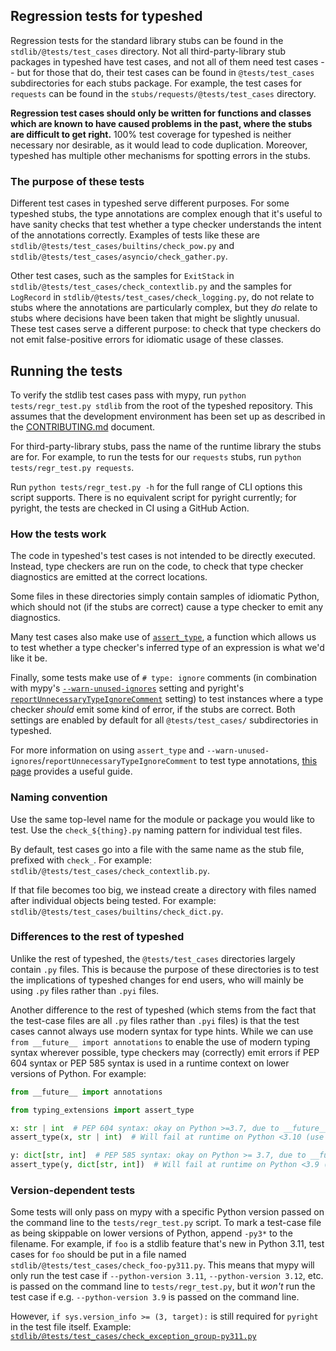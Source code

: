 ## Regression tests for typeshed

Regression tests for the standard library stubs can be found in the
`stdlib/@tests/test_cases` directory. Not all third-party-library stub
packages in typeshed have test cases, and not all of them need test cases --
but for those that do, their test cases can be found in `@tests/test_cases`
subdirectories for each stubs package. For example, the test cases for
`requests` can be found in the `stubs/requests/@tests/test_cases` directory.

**Regression test cases should only be written for functions and classes which
are known to have caused problems in the past, where the stubs are difficult to
get right.** 100% test coverage for typeshed is neither necessary nor
desirable, as it would lead to code duplication. Moreover, typeshed has
multiple other mechanisms for spotting errors in the stubs.

### The purpose of these tests

Different test cases in typeshed serve different purposes. For some typeshed
stubs, the type annotations are complex enough that it's useful to have
sanity checks that test whether a type checker understands the intent of
the annotations correctly. Examples of tests like these are
`stdlib/@tests/test_cases/builtins/check_pow.py` and
`stdlib/@tests/test_cases/asyncio/check_gather.py`.

Other test cases, such as the samples for `ExitStack` in
`stdlib/@tests/test_cases/check_contextlib.py` and the samples for `LogRecord`
in `stdlib/@tests/test_cases/check_logging.py`, do not relate to
stubs where the annotations are particularly complex, but they *do* relate to
stubs where decisions have been taken that might be slightly unusual. These
test cases serve a different purpose: to check that type checkers do not emit
false-positive errors for idiomatic usage of these classes.

## Running the tests

To verify the stdlib test cases pass with mypy, run
`python tests/regr_test.py stdlib` from the root of the typeshed repository.
This assumes that the development environment has been set up as described in
the [CONTRIBUTING.md](../CONTRIBUTING.md) document.

For third-party-library stubs, pass the name of the runtime library the stubs
are for. For example, to run the tests for our `requests` stubs, run
`python tests/regr_test.py requests`.

Run `python tests/regr_test.py -h` for the full range of CLI options this script
supports. There is no equivalent script for pyright currently; for pyright, the
tests are checked in CI using a GitHub Action.

### How the tests work

The code in typeshed's test cases is not intended to be directly executed.
Instead, type checkers are run on the code, to check that type checker
diagnostics are emitted at the correct locations.

Some files in these directories simply contain samples of idiomatic Python,
which should not (if the stubs are correct) cause a type checker to emit any
diagnostics.

Many test cases also make use of
[`assert_type`](https://docs.python.org/3.11/library/typing.html#typing.assert_type),
a function which allows us to test whether a type checker's inferred type of an
expression is what we'd like it be.

Finally, some tests make use of `# type: ignore` comments (in combination with
mypy's
[`--warn-unused-ignores`](https://mypy.readthedocs.io/en/stable/command_line.html#cmdoption-mypy-warn-unused-ignores)
setting and pyright's
[`reportUnnecessaryTypeIgnoreComment`](https://github.com/microsoft/pyright/blob/main/docs/configuration.md#type-check-diagnostics-settings)
setting) to test instances where a type checker *should* emit some kind of
error, if the stubs are correct. Both settings are enabled by default for
all `@tests/test_cases/` subdirectories in typeshed.

For more information on using `assert_type` and
`--warn-unused-ignores`/`reportUnnecessaryTypeIgnoreComment` to test type
annotations,
[this page](https://typing.readthedocs.io/en/latest/source/quality.html#testing-using-assert-type-and-warn-unused-ignores)
provides a useful guide.

### Naming convention

Use the same top-level name for the module or package you would like to test.
Use the `check_${thing}.py` naming pattern for individual test files.

By default, test cases go into a file with the same name as the stub file, prefixed with `check_`.
For example: `stdlib/@tests/test_cases/check_contextlib.py`.

If that file becomes too big, we instead create a directory with files named after individual objects being tested.
For example: `stdlib/@tests/test_cases/builtins/check_dict.py`.

### Differences to the rest of typeshed

Unlike the rest of typeshed, the `@tests/test_cases` directories largely
contain `.py` files. This is because the purpose of these directories is to
test the implications of typeshed changes for end users, who will mainly be
using `.py` files rather than `.pyi` files.

Another difference to the rest of typeshed
(which stems from the fact that the test-case files are all `.py` files
rather than `.pyi` files)
is that the test cases cannot always use modern syntax for type hints.
While we can use `from __future__ import annotations` to enable the use of
modern typing syntax wherever possible,
type checkers may (correctly) emit errors if PEP 604 syntax or PEP 585 syntax
is used in a runtime context on lower versions of Python. For example:

```python
from __future__ import annotations

from typing_extensions import assert_type

x: str | int  # PEP 604 syntax: okay on Python >=3.7, due to __future__ annotations
assert_type(x, str | int)  # Will fail at runtime on Python <3.10 (use typing.Union instead)

y: dict[str, int]  # PEP 585 syntax: okay on Python >= 3.7, due to __future__ annotations
assert_type(y, dict[str, int])  # Will fail at runtime on Python <3.9 (use typing.Dict instead)
```

### Version-dependent tests

Some tests will only pass on mypy
with a specific Python version passed on the command line to the `tests/regr_test.py` script.
To mark a test-case file as being skippable on lower versions of Python,
append `-py3*` to the filename.
For example, if `foo` is a stdlib feature that's new in Python 3.11,
test cases for `foo` should be put in a file named
`stdlib/@tests/test_cases/check_foo-py311.py`.
This means that mypy will only run the test case
if `--python-version 3.11`, `--python-version 3.12`, etc.
is passed on the command line to `tests/regr_test.py`,
but it _won't_ run the test case if e.g. `--python-version 3.9`
is passed on the command line.

However, `if sys.version_info >= (3, target):` is still required for `pyright`
in the test file itself.
Example: [`stdlib/@tests/test_cases/check_exception_group-py311.py`](../stdlib/@tests/test_cases/builtins/check_exception_group-py311.py)

